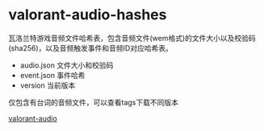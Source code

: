 # valorant-audio-hashes
瓦洛兰特游戏音频文件哈希表，包含音频文件(wem格式)的文件大小以及校验码(sha256)，以及音频触发事件和音频ID对应哈希表。

- audio.json 文件大小和校验码
- event.json 事件哈希
- version 当前版本


仅包含有台词的音频文件，可以查看tags下载不同版本


[valorant-audio](https://github.com/Virace/valorant-audio)

